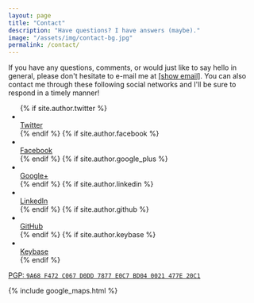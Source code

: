 ```yaml
---
layout: page
title: "Contact"
description: "Have questions? I have answers (maybe)."
image: "/assets/img/contact-bg.jpg"
permalink: /contact/
---
```


If you have any questions, comments, or would just like to say hello in general, please don't hesitate to e-mail me at <i class="fa fa-envelope-o" aria-hidden="true"></i> <a href="//www.google.com/recaptcha/mailhide/d?k=01Ah8C4RPlxrq0YzH0lAgV3A==&amp;c=5EHKDn7dLYlMt2GbgnzCJSmRU5Ib6dm-bTB5J6Kxa0I=" onclick="window.open('//www.google.com/recaptcha/mailhide/d?k\x3d01Ah8C4RPlxrq0YzH0lAgV3A\x3d\x3d\x26c\x3d5EHKDn7dLYlMt2GbgnzCJSmRU5Ib6dm-bTB5J6Kxa0I\x3d', '', 'toolbar=0,scrollbars=0,location=0,statusbar=0,menubar=0,resizable=0,width=500,height=300'); return false;" title="Reveal this e-mail address">[show email]</a>. You can also contact me through these following social networks and I'll be sure to respond in a timely manner!

<ul class="social-links">
  {% if site.author.twitter %}
  <li>
    <a rel="me" href="//twitter.com/{{ site.author.twitter }}">
      <i class="fa fa-twitter" aria-hidden="true"></i><br>Twitter
    </a>
  </li>
  {% endif %}
  {% if site.author.facebook %}
  <li>
    <a rel="me" href="//facebook.com/{{ site.author.facebook }}">
      <i class="fa fa-facebook" aria-hidden="true"></i><br>Facebook
    </a>
  </li>
  {% endif %}
  {% if site.author.google_plus %}
  <li>
    <a rel="me" href="//google.com/+{{ site.author.google_plus }}">
      <i class="fa fa-google-plus" aria-hidden="true"></i><br>Google+
    </a>
  </li>
  {% endif %}
  {% if site.author.linkedin %}
  <li>
    <a rel="me" href="//linkedin.com/in/{{ site.author.linkedin }}">
      <i class="fa fa-linkedin" aria-hidden="true"></i><br>LinkedIn
    </a>
  </li>
  {% endif %}
  {% if site.author.github %}
  <li>
    <a rel="me" href="//github.com/{{ site.author.github }}">
      <i class="fa fa-github" aria-hidden="true"></i><br>GitHub
    </a>
  </li>
  {% endif %}
  {% if site.author.keybase %}
  <li>
    <a rel="me" href="//keybase.io/{{ site.author.keybase }}">
      <i class="fa fa-key" aria-hidden="true"></i><br>Keybase
    </a>
  </li>
  {% endif %}
</ul>

<p class="pgp-key">
  <a href="//keybase.io/milanaryal/key.asc">
    PGP: <code>9A68 F472 C067 D0DD 7877 E0C7 BD04 0021 477E 20C1</code>
  </a>
</p>

{% include google_maps.html %}
